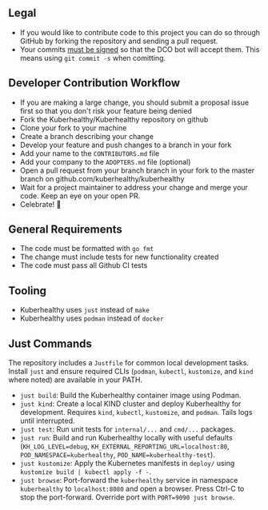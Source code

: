 ## Legal

- If you would like to contribute code to this project you can do so through GitHub by forking the repository and sending a pull request.
- Your commits [must be signed](https://probot.github.io/apps/dco/) so that the DCO bot will accept them.  This means using `git commit -s` when comitting.

## Developer Contribution Workflow

- If you are making a large change, you should submit a proposal issue first so that you don't risk your feature being denied
- Fork the Kuberhealthy/Kuberhealthy repository on github 
- Clone your fork to your machine
- Create a branch describing your change
- Develop your feature and push changes to a branch in your fork
- Add your name to the `CONTRIBUTORS.md` file
- Add your company to the `ADOPTERS.md` file (optional)
- Open a pull request from your branch branch in your fork to the master branch on github.com/kuberhealthy/kuberhealthy
- Wait for a project maintainer to address your change and merge your code.  Keep an eye on your open PR.
- Celebrate! 🎉

## General Requirements

- The code must be formatted with `go fmt`
- The change must include tests for new functionality created
- The code must pass all Github CI tests

## Tooling

- Kuberhealthy uses `just` instead of `make`
- Kuberhealthy uses `podman` instead of `docker`

## Just Commands

The repository includes a `Justfile` for common local development tasks. Install `just` and ensure required CLIs (`podman`, `kubectl`, `kustomize`, and `kind` where noted) are available in your PATH.

- `just build`: Build the Kuberhealthy container image using Podman.
- `just kind`: Create a local KIND cluster and deploy Kuberhealthy for development. Requires `kind`, `kubectl`, `kustomize`, and `podman`. Tails logs until interrupted.
- `just test`: Run unit tests for `internal/...` and `cmd/...` packages.
- `just run`: Build and run Kuberhealthy locally with useful defaults (`KH_LOG_LEVEL=debug`, `KH_EXTERNAL_REPORTING_URL=localhost:80`, `POD_NAMESPACE=kuberhealthy`, `POD_NAME=kuberhealthy-test`).
- `just kustomize`: Apply the Kubernetes manifests in `deploy/` using `kustomize build | kubectl apply -f -`.
- `just browse`: Port-forward the `kuberhealthy` service in namespace `kuberhealthy` to `localhost:8080` and open a browser. Press Ctrl-C to stop the port-forward. Override port with `PORT=9090 just browse`.
